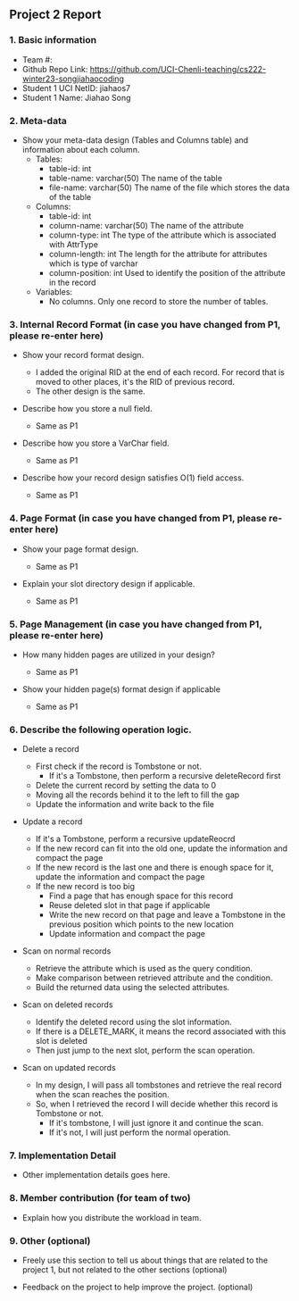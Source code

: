 ## Project 2 Report


### 1. Basic information
 - Team #:
 - Github Repo Link: https://github.com/UCI-Chenli-teaching/cs222-winter23-songjiahaocoding
 - Student 1 UCI NetID: jiahaos7
 - Student 1 Name: Jiahao Song

### 2. Meta-data
- Show your meta-data design (Tables and Columns table) and information about each column.
    - Tables:
      - table-id: int
      - table-name: varchar(50) The name of the table
      - file-name: varchar(50) The name of the file which stores the data of the table
    - Columns:
      - table-id: int
      - column-name: varchar(50) The name of the attribute
      - column-type: int The type of the attribute which is associated with AttrType
      - column-length: int The length for the attribute for attributes which is type of varchar
      - column-position: int Used to identify the position of the attribute in the record
    - Variables:
      - No columns. Only one record to store the number of tables.


### 3. Internal Record Format (in case you have changed from P1, please re-enter here)
- Show your record format design.

   - I added the original RID at the end of each record. For record that is moved to other places, it's the RID of previous record.
   - The other design is the same.


- Describe how you store a null field.
    - Same as P1


- Describe how you store a VarChar field.
    - Same as P1


- Describe how your record design satisfies O(1) field access.
    - Same as P1


### 4. Page Format (in case you have changed from P1, please re-enter here)
- Show your page format design.
    - Same as P1


- Explain your slot directory design if applicable.
    - Same as P1


### 5. Page Management (in case you have changed from P1, please re-enter here)
- How many hidden pages are utilized in your design?
    - Same as P1


- Show your hidden page(s) format design if applicable
    - Same as P1


### 6. Describe the following operation logic.
- Delete a record
  - First check if the record is Tombstone or not.
    - If it's a Tombstone, then perform a recursive deleteRecord first
  - Delete the current record by setting the data to 0
  - Moving all the records behind it to the left to fill the gap
  - Update the information and write back to the file


- Update a record
    - If it's a Tombstone, perform a recursive updateReocrd
    - If the new record can fit into the old one, update the information and compact the page
    - If the new record is the last one and there is enough space for it, update the information and compact the page
    - If the new record is too big
      - Find a page that has enough space for this record
      - Reuse deleted slot in that page if applicable
      - Write the new record on that page and leave a Tombstone in the previous position which points to the new location
      - Update information and compact the page


- Scan on normal records
    - Retrieve the attribute which is used as the query condition. 
    - Make comparison between retrieved attribute and the condition.
    - Build the returned data using the selected attributes.


- Scan on deleted records
    - Identify the deleted record using the slot information.
    - If there is a DELETE_MARK, it means the record associated with this slot is deleted
    - Then just jump to the next slot, perform the scan operation.


- Scan on updated records
    - In my design, I will pass all tombstones and retrieve the real record when the scan reaches the position.
    - So, when I retrieved the record I will decide whether this record is Tombstone or not. 
      - If it's tombstone, I will just ignore it and continue the scan.
      - If it's not, I will just perform the normal operation.


### 7. Implementation Detail
- Other implementation details goes here.



### 8. Member contribution (for team of two)
- Explain how you distribute the workload in team.



### 9. Other (optional)
- Freely use this section to tell us about things that are related to the project 1, but not related to the other sections (optional)



- Feedback on the project to help improve the project. (optional)